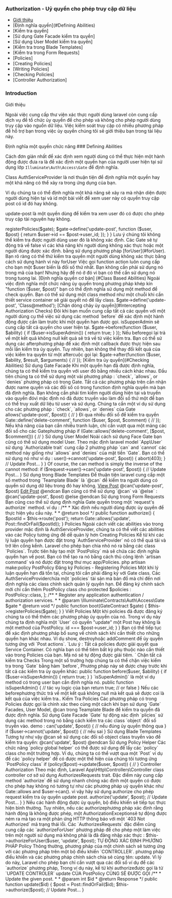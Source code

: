 ### Authorization - Uỷ quyền cho phép truy cập dữ liệu

- [Giới thiệu](#Introduction)
- [Định nghĩa quyền](#Defining Abilities)
- [Kiểm tra quyền]
- [Sử dụng  Gate Facade kiểm tra quyền]
- [Sử dụng User Model kiểm tra quyền]
- [Kiểm tra trong Blade Templates]
- [Kiểm tra trong Form Requests]
- [Policies]
-  [Creating Policies]
-  [Writing Policies]
- [Checking Policies]
- [Controller Authorization]

### Introduction

Giới thiệu

Ngoài việc cung cấp thư viện xác thực người dùng laravel còn cung cấp dịch vụ để tổ chức ủy quyền để cho phép và không cho phép người dùng truy cập vào nguồn dữ liệu. Việc kiểm soát truy cập có nhiều phương pháp để hỗ trợ bạn trong việc ủy quyền chúng tôi sẽ giới thiệu bạn trong tài liệu này.



Định nghĩa một quyền chức năng ### Defining Abilities

Cách đơn giản nhất để xác định xem người dùng có thể thực hiện một hành động được đưa ra là để xác định một quyền hạn của người user hiện tại sử dụng lớp `Illuminate\Auth\Access\Gate` để định nghĩa.


Class AuthServiceProvider là nơi thuận tiện để định nghĩa một quyền hay một khả năng có thể xảy ra trong ứng dụng của bạn.

Ví dụ chúng ta có thể định nghĩa một khả năng sẽ xảy ra mà nhận diện được người dùng hiện tại và id một bài viết để xem user này có quyền truy cập post có id đó hay không.

update-post là một quyền dùng để kiểm tra xem user đó có được cho phép truy cập tài nguyên hay không.


<?php

namespace App\Providers;

use Illuminate\Contracts\Auth\Access\Gate as GateContract;
use Illuminate\Foundation\Support\Providers\AuthServiceProvider as ServiceProvider;

class AuthServiceProvider extends ServiceProvider
{
    /**
     * Đăng ký bất kỳ ứng dụng xác thực ủy quyền dịch vụ
     *
     * @param  \Illuminate\Contracts\Auth\Access\Gate  $gate
     * @return void
     */
    public function boot(GateContract $gate)
    {
        $this->registerPolicies($gate);

        $gate->define('update-post', function ($user, $post) {
            return $user->id == $post->user_id;
        });
    }
}


Lưu ý chúng tôi không thể kiểm tra được người dùng user đó là không xác định.
Các Gate sẽ tự động trả về false vì các khả năng khi người dùng không xác thực hoặc một người dùng được xác định. bằng sử dụng phương pháp [forUser](#forUser).

Bạn rõ ràng có thể thử kiểm tra quyền một người dùng không xác thực bằng cách sử dụng hành vi này forUser

Việc gọi function action luôn cung cấp cho bạn một $user biến là đối số thứ nhất. Bạn không cần phải sử dụng nó trong mã của bạn!  Nhưng hãy để nó ở đó vì bạn có thể cần sử dụng nó trong tuong lai. 


[Định nghĩa quyền cơ bản] (#Class Based Abilities)

    Ngoài việc định nghĩa một chức năng ủy quyền trong phương pháp khép kín "function ($user, $post)" bạn có thể định nghĩa sử dụng một method để check quyền. 

    Bạn có thể sử dụng một class method như một chuỗi khi cần thiết service container sẽ giải quyết nó để lấy class.

$gate->define('update-post', 'Class@method');

[Chặn dòng chảy ủy quyền](#Intercepting Authorization Checks)

Đôi khi bạn muốn cung cấp tất cả các quyền với một người dùng cụ thể việc sử dụng các method `before` để xác định một hành động được cần làm trước khi một quyền hạn được gọi.

isSupperAdmin sẽ cung cấp tất cả quyền cho user hiện tại.

$gate->before(function ($user, $ability) {
    if ($user->isSuperAdmin()) {
        return true;
    }
});

Nếu beforegọi lại trả về một kết quả không null kết quả sẽ trả về từ việc kiểm tra. 

Bạn có thể sử dụng các afterphương pháp để xác định một callback được thực hiện sau mỗi lần kiểm tra ủy quyền.

Tuy nhiên, bạn không thể thay đổi kết quả của việc kiểm tra quyền từ một aftercuộc gọi lại:

$gate->after(function ($user, $ability, $result, $arguments) {
    //
});

[Kiểm tra ủy quyền](#Checking Abilities)


Sử dụng Gate Facade

Khi một quyền hạn đã được định nghĩa, chúng ta có thể kiểm tra quyền với user đó bằng nhiều cách khác nhau. Đầu tiên chúng ta có thể sử dụng một vài phương pháp  : `check`, `allows`, or `denies` phương pháp có trong Gate. 

Tất cả các phương pháp trên cần nhận được name quyền và các đối số có trong function định nghĩa quyền mà bạn đã định nghĩa.

Bạn không cần phải tìm kiếm người dùng hiện tại và truyền vào quyền đóvì mặc định nó đã được truyền vào làm đối số thứ một để bạn có thể truy xuất dữ liệu từ user và sử dụng.

Chúng ta cần một ví dụ sử dụng cho các phương pháp :   `check`, `allows`, or `denies` của Gate

<?php

namespace App\Http\Controllers;

use Gate;
use App\User;
use App\Post;
use App\Http\Controllers\Controller;

class PostController extends Controller
{
    /**
     * Update the given post.
     *
     * @param  int  $id
     * @return Response
     */
    public function update($id)
    {
        $post = Post::findOrFail($id);

        if (Gate::denies('update-post', $post)) {
            abort(403);
        }

        // Update Post...
    }
}

Giải thích  Các phương pháp kiểm tra  `check`, `allows`, or `denies` của Gate 

`allows` phương pháp đơn giản là nghịch đảo của các deniesphương pháp và trả về true nếu  method action được ủy quyền.

Các `check` phương pháp là một bí danh của allowsphương pháp.



Kiểm tra quyền với một người sử dụng cụ thể ### forUser


Nếu bạn muốn sử dụng Gate mặt tiền để kiểm tra xem một người dùng chưa xác định có những quyền hạn đó hay không bạn có thể sử dụng các `forUser` phương pháp:


if (Gate::forUser($user)->allows('update-post', $post)) {
    //
}

Đi qua nhiều đối số để kiểm tra quyền


Gate::define('delete-comment', function ($user, $post, $comment) {
    //
});

Nếu khả năng của bạn cần nhiều tranh luận, chỉ cần vượt qua một mảng các đối số cho các Gatephương pháp

if (Gate::allows('delete-comment', [$post, $comment])) {
    //
}

Sử dụng User Model


Noài cách sử dụng Face Gate bạn cũng có thể sử dụng model User. Theo mặc định laravel model `App\User` sử dụng 
`Authorizable trait` cung cấp 2 phương pháp `can` and `cannot` các method này giống như `allows` and `denies` của mặt tiền `Gate`. 

Bạn có thể sử dụng nó như ví dụ :

<?php

namespace App\Http\Controllers;

use App\Post;
use Illuminate\Http\Request;
use App\Http\Controllers\Controller;

class PostController extends Controller
{
    /**
     * Update the given post.
     *
     * @param  \Illuminate\Http\Request  $request
     * @param  int  $id
     * @return Response
     */
    public function update(Request $request, $id)
    {
        $post = Post::findOrFail($id);

        if ($request->user()->cannot('update-post', $post)) {
            abort(403);
        }

        // Update Post...
    }
}
Of course, the can method is simply the inverse of the cannot method:

if ($request->user()->can('update-post', $post)) {
    // Update Post...
}

Sử dụng trong Blade Templates

Để thuận tiện laravel cung cấp một số method trong `Teamplate Blade` là `@can` để kiểm tra người dùng có quyền sử dụng 

dữ liệu trong đó hay không. 

<a href="/post/{{ $post->id }}">View Post</a>

@can('update-post', $post)
    <a href="/post/{{ $post->id }}/edit">Edit Post</a>
@endcan

Bạn cũng có thể sử dụng  `@can` và  `@else` :

@can('update-post', $post)
    <!-- The Current User Can Update The Post -->
@else
    <!-- The Current User Can't Update The Post -->
@endcan

Sử dụng trong Form Requests

Bạn cũng cso thể sử dụng định nghĩa Gate quyền trong một `request's authorize` method. ví dụ :

/**
 * Xác định nếu người dùng được ủy quyền để thực hiện yêu cầu này.
 *
 * @return bool
 */
public function authorize()
{
    $postId = $this->route('post');

    return Gate::allows('update', Post::findOrFail($postId));
}

Policies

Ngoài cách viết các abilities vào trong provider mặc định là AuthServiceProvider, chúng ta có thể viết các abilities vào các Policy tương ứng để dễ quản lý hơn

Creating Policies

Kể từ khi các lý luận quyền hạn được đặt trong `AuthServiceProvider` nó có thể quá tải và trở lên cồng kềnh. Laravel cho phép bạn chia nhỏ nó ra bằng các class `Policies`.

Trước tiên hãy tạo một `PostPolicy` mà sẽ chứa các định nghĩa quyền hạn về post.


Bạn có thể tạo ra nó bằng cách thủ công lệnh `artisan command` và nó được đặt trong thư mục app/Policies.

php artisan make:policy PostPolicy



Đăng ký Policies - Registering Policies

Một khi lý luận quyền hạn đã tồn tại, chúng tôi cần phải đăng ký với Gate class.

Các AuthServiceProviderchứa một `policies` tài sản mà bản đồ mà chỉ đến nơi định nghĩa các class chính sách quản lý quyền hạn.

Để đăng ký chính sách mới chỉ cần thêm PostPolicy class cho  protected $policies :

<?php

namespace App\Providers;

use App\Post;
use App\Policies\PostPolicy;
use Illuminate\Foundation\Support\Providers\AuthServiceProvider as ServiceProvider;

class AuthServiceProvider extends ServiceProvider
{
    /**
     * The policy mappings for the application.
     *
     * @var array
     */
    protected $policies = [
        Post::class => PostPolicy::class,
    ];

    /**
     * Register any application authentication / authorization services.
     *
     * @param  \Illuminate\Contracts\Auth\Access\Gate  $gate
     * @return void
     */
    public function boot(GateContract $gate)
    {
        $this->registerPolicies($gate);
    }
}

Viết Policies


Một khi policies đã được đăng ký chúng ta có thể thêm các phương pháp ủy quyền của nó.

Trong ví dụ này chúng ta định nghĩa một `User` có quyền  "update" một Post hay không là một method của PostPolicy.


<?php

namespace App\Policies;

use App\User;
use App\Post;

class PostPolicy
{
    /**
     * Determine if the given post can be updated by the user.
     *
     * @param  \App\User  $user
     * @param  \App\Post  $post
     * @return bool
     */
    public function update(User $user, Post $post)
    {
        return $user->id === $post->user_id;
    }
}

Bạn có thể tiếp tục để xác định phương pháp bổ sung về chính sách khi cần thiết cho những quyền hạn khác nhau.

Ví dụ show, destroyhoặc addComment để ủy quyền tương ứng với  `Post actions`.


`Lưu ý : Tất cả policies được giải quyết qua Service Container. Có nghĩa bạn có thể tiêm bất kỳ phụ thuộc nào cần thiết vào trong Policies của bạn. Mà nó sẽ tự động được giải tiêm. ` 
 

Chặn tất cả kiểm tra Checks


Trong một số trường hợp chúng ta có thể chặn việc kiểm tra trong `Gate` bằng hàm `before`, Phương pháp này sẽ được chạy trước khi tất cả các kiểm tra ủy quyền khác:

public function before($user, $ability)
{
    if ($user->isSuperAdmin()) {
        return true;
    }
}

`isSuperAdmin()` là  một ví dụ method có trong user bạn cần định nghĩa nó. 

public function isSuperAdmin()
{
    // tác vụ logic của bạn 
    return true; // or false
}


Nếu các beforephương thức trả về một kết quả không null mà kết quả sẽ được coi là kết quả của việc kiểm tra..


Kiểm Tra Policies


Các phương pháp có trong Policies được gọi là chính xác theo cùng một cách khi bạn sử dụng  `Gate` Facades, User Model, @can trong Teamplate Blade để kiểm tra quyền đã được định nghĩa.


Sử dụng  Gate Facade

`Gate` tự động xác định `plicies` sử dụng các method trong nó bằng cách kiểm tra các class `object` đối số truyền vào.

demo :

<?php

namespace App\Http\Controllers;

use Gate;
use App\User;
use App\Post;
use App\Http\Controllers\Controller;

class PostController extends Controller
{
    /**
     * Update the given post.
     *
     * @param  int  $id
     * @return Response
     */
    public function update($id)
    {
        $post = Post::findOrFail($id);

        if (Gate::denies('update', $post)) {
            abort(403);
        }

        // Update Post...
    }
}
sử dụng User Model

Các Usermô hình của can và cannot phương pháp này cũng sẽ tự động sử dụng policies khi nào object đối số truyền vào.

ví dụ $post = Post::find(3);

truyền vào cho chính sách sử dụng sau đó nó lấy ra kiểm tra. 


if ($user->can('update', $post)) {
    // nếu đúng ủy quyền thông qua
}

if ($user->cannot('update', $post)) {
    // nếu sai
}

Sử dụng Blade Templates

Tương tự như vậy @can sẽ sử dụng các đối số object class truyền vào để kiểm tra quyền:

@can('update', $post)
    <!-- The Current User Can Update The Post -->
@endcan

Sử dụng Policy Helper

Các chức năng `policy global helper` có thể được sử dụng để lấy các `policy` class cho một trường hợp.

 Ví dụ, chúng ta có thể vượt qua một `Post` ví dụ để các `policy helper` để có được một thể hiện của chúng tôi tương ứng `PostPolicy class`

if (policy($post)->update($user, $post)) {
    //
}

Controller Authorization

Theo mặc định, Laravel App\Http\Controllers\Controller class controller cơ sở sử dụng AuthorizesRequests trait. Đặc điểm này cung cấp method `authorize` để sử dụng nhanh chóng xác định một quyền có được cho phép hay không nó tương tự như các phương pháp uỷ quyền khác như Gate::allows and $user->can().


vì vậy hãy sử dụng authorize cho phép request kiểm tra ủy quyền update post.

<?php

namespace App\Http\Controllers;

use App\Post;
use App\Http\Controllers\Controller;

class PostController extends Controller
{
    /**
     * Update the given post.
     *
     * @param  int  $id
     * @return Response
     */
    public function update($id)
    {
        $post = Post::findOrFail($id);

        $this->authorize('update', $post);

        // Update Post...
    }
}

Nếu các hành động được ủy quyền, bộ điều khiển sẽ tiếp tục thực hiện bình thường.

Tuy nhiên, nếu các authorizephương pháp xác định rằng hành động là không được phép, một AuthorizationExceptionsẽ tự động được ném ra mà tạo ra một phản ứng HTTP thông báo với một `403 Not Authorized` mã trạng thái lỗi.


Các `AuthorizesRequests` đặc điểm cũng cung cấp các `authorizeForUser` phương pháp để cho phép một làm việc trên một người sử dụng mà không phải là đã đăng nhập xác thực :


$this->authorizeForUser($user, 'update', $post);

TỰ ĐỘNG XÁC ĐỊNH PHƯƠNG PHÁP Policy 

Thông thường, phương pháp của một chính sách sẽ tương ứng với các phương pháp trên một bộ điều khiển `CONTROLLER`.

phương pháp điều khiển và các phương pháp chính sách chia sẻ cùng tên: update.


Vì lý do này, Laravel cho phép bạn chỉ cần vượt qua các đối số ví dụ để các `authorize` phương pháp, 

Trong ví dụ này, kể từ khi authorizeđược gọi là từ `UPDATE CONTROLER` update CỦA PostPolicy CŨNG SẼ ĐƯỢC GỌI



/**
 * Update the given post.
 *
 * @param  int  $id
 * @return Response
 */
public function update($id)
{
    $post = Post::findOrFail($id);

    $this->authorize($post);

    // Update Post...
}
